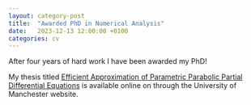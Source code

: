 ```yaml
---
layout: category-post
title:  "Awarded PhD in Numerical Analysis"
date:   2023-12-13 12:00:00 +0100
categories: cv
---
```

After four years of hard work I have been awarded my PhD!

My thesis titled [Efficient Approximation of Parametric Parabolic Partial Differential Equations](https://research.manchester.ac.uk/en/studentTheses/efficient-approximation-of-parametric-parabolic-partial-different) is available online on through the University of Manchester website.
